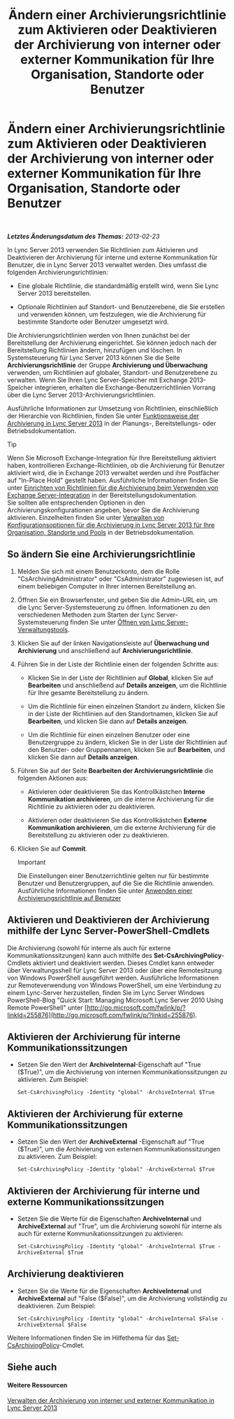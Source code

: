 ﻿---
title: Ändern einer Archivierungsrichtlinie zum Aktivieren oder Deaktivieren der Archivierung von interner oder externer Kommunikation für Ihre Organisation, Standorte oder Benutzer
TOCTitle: Ändern einer Archivierungsrichtlinie zum Aktivieren oder Deaktivieren der Archivierung von interner oder externer Kommunikation für Ihre Organisation, Standorte oder Benutzer
ms:assetid: b85dc3fb-8ebd-4e3c-ac90-fc79270ac867
ms:mtpsurl: https://technet.microsoft.com/de-de/library/Gg182576(v=OCS.15)
ms:contentKeyID: 49295191
ms.date: 05/19/2016
mtps_version: v=OCS.15
ms.translationtype: HT
---

# Ändern einer Archivierungsrichtlinie zum Aktivieren oder Deaktivieren der Archivierung von interner oder externer Kommunikation für Ihre Organisation, Standorte oder Benutzer

 

_**Letztes Änderungsdatum des Themas:** 2013-02-23_

In Lync Server 2013 verwenden Sie Richtlinien zum Aktivieren und Deaktivieren der Archivierung für interne und externe Kommunikation für Benutzer, die in Lync Server 2013 verwaltet werden. Dies umfasst die folgenden Archivierungsrichtlinien:

  - Eine globale Richtlinie, die standardmäßig erstellt wird, wenn Sie Lync Server 2013 bereitstellen.

  - Optionale Richtlinien auf Standort- und Benutzerebene, die Sie erstellen und verwenden können, um festzulegen, wie die Archivierung für bestimmte Standorte oder Benutzer umgesetzt wird.

Die Archivierungsrichtlinien werden von Ihnen zunächst bei der Bereitstellung der Archivierung eingerichtet. Sie können jedoch nach der Bereitstellung Richtlinien ändern, hinzufügen und löschen. In Systemsteuerung für Lync Server 2013 können Sie die Seite **Archivierungsrichtlinie** der Gruppe **Archivierung und Überwachung** verwenden, um Richtlinien auf globaler, Standort- und Benutzerebene zu verwalten. Wenn Sie Ihren Lync Server-Speicher mit Exchange 2013-Speicher integrieren, erhalten die Exchange-Benutzerrichtlinien Vorrang über die Lync Server 2013-Archivierungsrichtlinien.

Ausführliche Informationen zur Umsetzung von Richtlinien, einschließlich der Hierarchie von Richtlinien, finden Sie unter [Funktionsweise der Archivierung in Lync Server 2013](lync-server-2013-how-archiving-works.md) in der Planungs-, Bereitstellungs- oder Betriebsdokumentation.


> [!TIP]
> Wenn Sie Microsoft Exchange-Integration für Ihre Bereitstellung aktiviert haben, kontrollieren Exchange-Richtlinien, ob die Archivierung für Benutzer aktiviert wird, die in Exchange 2013 verwaltet werden und ihre Postfächer auf "In-Place Hold" gestellt haben. Ausführliche Informationen finden Sie unter <A href="lync-server-2013-setting-up-policies-for-archiving-when-using-exchange-server-integration.md">Einrichten von Richtlinien für die Archivierung beim Verwenden von Exchange Server-Integration</A> in der Bereitstellungsdokumentation.<BR>Sie sollten alle entsprechenden Optionen in den Archivierungskonfigurationen angeben, bevor Sie die Archivierung aktivieren. Einzelheiten finden Sie unter <A href="lync-server-2013-managing-archiving-configuration-options-for-your-organization-sites-and-pools.md">Verwalten von Konfigurationsoptionen für die Archivierung in Lync Server 2013 für Ihre Organisation, Standorte und Pools</A> in der Betriebsdokumentation.



## So ändern Sie eine Archivierungsrichtlinie

1.  Melden Sie sich mit einem Benutzerkonto, dem die Rolle "CsArchivingAdministrator" oder "CsAdministrator" zugewiesen ist, auf einem beliebigen Computer in Ihrer internen Bereitstellung an.

2.  Öffnen Sie ein Browserfenster, und geben Sie die Admin-URL ein, um die Lync Server-Systemsteuerung zu öffnen. Informationen zu den verschiedenen Methoden zum Starten der Lync Server-Systemsteuerung finden Sie unter [Öffnen von Lync Server-Verwaltungstools](lync-server-2013-open-lync-server-administrative-tools.md).

3.  Klicken Sie auf der linken Navigationsleiste auf **Überwachung und Archivierung** und anschließend auf **Archivierungsrichtlinie**.

4.  Führen Sie in der Liste der Richtlinie einen der folgenden Schritte aus:
    
      - Klicken Sie in der Liste der Richtlinien auf **Global**, klicken Sie auf **Bearbeiten** und anschließend auf **Details anzeigen**, um die Richtlinie für Ihre gesamte Bereitstellung zu ändern.
    
      - Um die Richtlinie für einen einzelnen Standort zu ändern, klicken Sie in der Liste der Richtlinien auf den Standortnamen, klicken Sie auf **Bearbeiten**, und klicken Sie dann auf **Details anzeigen**.
    
      - Um die Richtlinie für einen einzelnen Benutzer oder eine Benutzergruppe zu ändern, klicken Sie in der Liste der Richtlinien auf den Benutzer- oder Gruppennamen, klicken Sie auf **Bearbeiten**, und klicken Sie dann auf **Details anzeigen**.

5.  Führen Sie auf der Seite **Bearbeiten der Archivierungsrichtlinie** die folgenden Aktionen aus:
    
      - Aktivieren oder deaktivieren Sie das Kontrollkästchen **Interne Kommunikation archivieren**, um die interne Archivierung für die Richtlinie zu aktivieren oder zu deaktivieren.
    
      - Aktivieren oder deaktivieren Sie das Kontrollkästchen **Externe Kommunikation archivieren**, um die externe Archivierung für die Bereitstellung zu aktivieren oder zu deaktivieren.

6.  Klicken Sie auf **Commit**.
    

    > [!IMPORTANT]
    > Die Einstellungen einer Benutzerrichtlinie gelten nur für bestimmte Benutzer und Benutzergruppen, auf die Sie die Richtlinie anwenden. Ausführliche Informationen finden Sie unter <A href="lync-server-2013-applying-an-archiving-policy-to-users.md">Anwenden einer Archivierungsrichtlinie auf Benutzer</A>



## Aktivieren und Deaktivieren der Archivierung mithilfe der Lync Server-PowerShell-Cmdlets

Die Archivierung (sowohl für interne als auch für externe Kommunikationssitzungen) kann auch mithilfe des **Set-CsArchivingPolicy**-Cmdlets aktiviert und deaktiviert werden. Dieses Cmdlet kann entweder über Verwaltungsshell für Lync Server 2013 oder über eine Remotesitzung von Windows PowerShell ausgeführt werden. Ausführliche Informationen zur Remoteverwendung von Windows PowerShell, um eine Verbindung zu einem Lync-Server herzustellen, finden Sie im Lync Server Windows PowerShell-Blog "Quick Start: Managing Microsoft Lync Server 2010 Using Remote PowerShell" unter [http://go.microsoft.com/fwlink/p/?linkId=255876](http://go.microsoft.com/fwlink/p/?linkid=255876).

## Aktivieren der Archivierung für interne Kommunikationssitzungen

  - Setzen Sie den Wert der **ArchiveInternal**-Eigenschaft auf "True ($True)", um die Archivierung von internen Kommunikationssitzungen zu aktivieren. Zum Beispiel:
    
        Set-CsArchivingPolicy -Identity "global" -ArchiveInternal $True

## Aktivieren der Archivierung für externe Kommunikationssitzungen

  - Setzen Sie den Wert der **ArchiveExternal** -Eigenschaft auf "True ($True)", um die Archivierung von externen Kommunikationssitzungen zu aktivieren. Zum Beispiel:
    
        Set-CsArchivingPolicy -Identity "global" -ArchiveExternal $True

## Aktivieren der Archivierung für interne und externe Kommunikationssitzungen

  - Setzen Sie die Werte für die Eigenschaften **ArchiveInternal** und **ArchiveExternal** auf "True", um die Archivierung sowohl für interne als auch für externe Kommunikationssitzungen zu aktivieren:
    
        Set-CsArchivingPolicy -Identity "global" -ArchiveInternal $True -ArchiveExternal $True

## Archivierung deaktivieren

  - Setzen Sie die Werte für die Eigenschaften **ArchiveInternal** und **ArchiveExternal** auf "False ($False)", um die Archivierung vollständig zu deaktivieren. Zum Beispiel:
    
        Set-CsArchivingPolicy -Identity "global" -ArchiveInternal $False -ArchiveExternal $False

Weitere Informationen finden Sie im Hilfethema für das [Set-CsArchivingPolicy](https://docs.microsoft.com/en-us/powershell/module/skype/Set-CsArchivingPolicy)-Cmdlet.

## Siehe auch

#### Weitere Ressourcen

[Verwalten der Archivierung von interner und externer Kommunikation in Lync Server 2013](lync-server-2013-managing-the-archiving-of-internal-and-external-communications.md)

